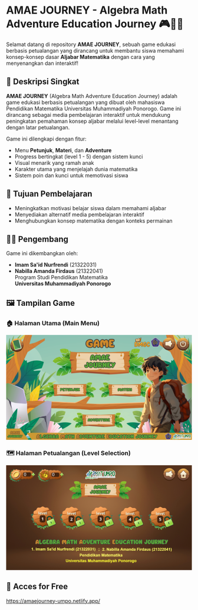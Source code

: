 # AMAE JOURNEY - Algebra Math Adventure Education Journey 🎮📘🌿

Selamat datang di repository **AMAE JOURNEY**, sebuah game edukasi berbasis petualangan yang dirancang untuk membantu siswa memahami konsep-konsep dasar **Aljabar Matematika** dengan cara yang menyenangkan dan interaktif!

## 📌 Deskripsi Singkat
**AMAE JOURNEY** (Algebra Math Adventure Education Journey) adalah game edukasi berbasis petualangan yang dibuat oleh mahasiswa Pendidikan Matematika Universitas Muhammadiyah Ponorogo. Game ini dirancang sebagai media pembelajaran interaktif untuk mendukung peningkatan pemahaman konsep aljabar melalui level-level menantang dengan latar petualangan.

Game ini dilengkapi dengan fitur:
- Menu **Petunjuk**, **Materi**, dan **Adventure**
- Progress bertingkat (level 1 - 5) dengan sistem kunci
- Visual menarik yang ramah anak
- Karakter utama yang menjelajah dunia matematika
- Sistem poin dan kunci untuk memotivasi siswa

## 🧠 Tujuan Pembelajaran
- Meningkatkan motivasi belajar siswa dalam memahami aljabar
- Menyediakan alternatif media pembelajaran interaktif
- Menghubungkan konsep matematika dengan konteks permainan

## 🧑‍🏫 Pengembang
Game ini dikembangkan oleh:
- **Imam Sa'id Nurfrendi** (21322031)
- **Nabilla Amanda Firdaus** (21322041)  
Program Studi Pendidikan Matematika  
**Universitas Muhammadiyah Ponorogo**

## 🖼️ Tampilan Game

### 🏠 Halaman Utama (Main Menu)
![Home Page](https://github.com/Frendi-X/AMAE-JOURNEY-DMGC-2025/blob/main/png/AMAE%20JOURNEY%20Home%20Page%20DMGC%202025.png)

### 🗺️ Halaman Petualangan (Level Selection)
![Adventure Page](https://github.com/Frendi-X/AMAE-JOURNEY-DMGC-2025/blob/main/png/AMAE%20JOURNEY%20Adventure%20Page%20DMGC%202025.png)

## 📂 Acces for Free
https://amaejourney-umpo.netlify.app/
